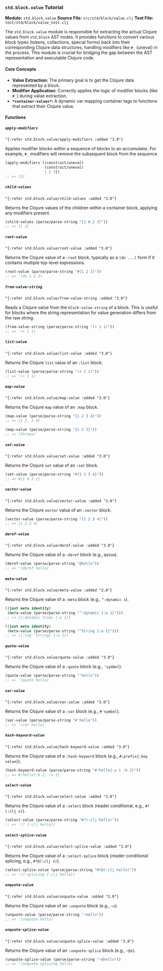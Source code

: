 ### `std.block.value` Tutorial

**Module:** `std.block.value`
**Source File:** `src/std/block/value.clj`
**Test File:** `test/std/block/value_test.clj`

The `std.block.value` module is responsible for extracting the actual Clojure values from `std.block` AST nodes. It provides functions to convert various block types (tokens, collections, special forms) back into their corresponding Clojure data structures, handling modifiers like `#_` (uneval) in the process. This module is crucial for bridging the gap between the AST representation and executable Clojure code.

#### Core Concepts

*   **Value Extraction:** The primary goal is to get the Clojure data represented by a block.
*   **Modifier Application:** Correctly applies the logic of modifier blocks (like `#_`) during value extraction.
*   **`*container-values*`:** A dynamic var mapping container tags to functions that extract their Clojure value.

#### Functions

##### `apply-modifiers`

`^{:refer std.block.value/apply-modifiers :added "3.0"}`

Applies modifier blocks within a sequence of blocks to an accumulator. For example, `#_` modifiers will remove the subsequent block from the sequence.

```clojure
(apply-modifiers [(construct/uneval)
                  (construct/uneval)
                  1 2 3])
;; => [3]
```

##### `child-values`

`^{:refer std.block.value/child-values :added "3.0"}`

Returns the Clojure values of the children within a container block, applying any modifiers present.

```clojure
(child-values (parse/parse-string "[1 #_2 3]"))
;; => [1 3]
```

##### `root-value`

`^{:refer std.block.value/root-value :added "3.0"}`

Returns the Clojure value of a `:root` block, typically as a `(do ...)` form if it contains multiple top-level expressions.

```clojure
(root-value (parse/parse-string "#[1 2 3]"))
;; => '(do 1 2 3)
```

##### `from-value-string`

`^{:refer std.block.value/from-value-string :added "3.0"}`

Reads a Clojure value from the `block-value-string` of a block. This is useful for blocks where the string representation for value generation differs from the raw string.

```clojure
(from-value-string (parse/parse-string "(+ 1 1)"))
;; => '(+ 1 1)
```

##### `list-value`

`^{:refer std.block.value/list-value :added "3.0"}`

Returns the Clojure `list` value of an `:list` block.

```clojure
(list-value (parse/parse-string "(+ 1 1)"))
;; => '(+ 1 1)
```

##### `map-value`

`^{:refer std.block.value/map-value :added "3.0"}`

Returns the Clojure `map` value of an `:map` block.

```clojure
(map-value (parse/parse-string "{1 2 3 4}"))
;; => {1 2, 3 4}

(map-value (parse/parse-string "{1 2 3}"))
;; => (throws)
```

##### `set-value`

`^{:refer std.block.value/set-value :added "3.0"}`

Returns the Clojure `set` value of an `:set` block.

```clojure
(set-value (parse/parse-string "#{1 2 3 4}"))
;; => #{1 4 3 2}
```

##### `vector-value`

`^{:refer std.block.value/vector-value :added "3.0"}`

Returns the Clojure `vector` value of an `:vector` block.

```clojure
(vector-value (parse/parse-string "[1 2 3 4]"))
;; => [1 2 3 4]
```

##### `deref-value`

`^{:refer std.block.value/deref-value :added "3.0"}`

Returns the Clojure value of a `:deref` block (e.g., `@atom`).

```clojure
(deref-value (parse/parse-string "@hello"))
;; => '(deref hello)
```

##### `meta-value`

`^{:refer std.block.value/meta-value :added "3.0"}`

Returns the Clojure value of a `:meta` block (e.g., `^:dynamic x`).

```clojure
((juxt meta identity)
 (meta-value (parse/parse-string "^:dynamic {:a 1}")))
;; => [{:dynamic true} {:a 1}]

((juxt meta identity)
 (meta-value (parse/parse-string "^String {:a 1}")))
;; => [{:tag 'String} {:a 1}]
```

##### `quote-value`

`^{:refer std.block.value/quote-value :added "3.0"}`

Returns the Clojure value of a `:quote` block (e.g., `'symbol`).

```clojure
(quote-value (parse/parse-string "'hello"))
;; => '(quote hello)
```

##### `var-value`

`^{:refer std.block.value/var-value :added "3.0"}`

Returns the Clojure value of a `:var` block (e.g., `#'symbol`).

```clojure
(var-value (parse/parse-string "#'hello"))
;; => '(var hello)
```

##### `hash-keyword-value`

`^{:refer std.block.value/hash-keyword-value :added "3.0"}`

Returns the Clojure value of a `:hash-keyword` block (e.g., `#:prefix{:key value}`).

```clojure
(hash-keyword-value (parse/parse-string "#:hello{:a 1 :b 2}"))
;; => #:hello{:b 2, :a 1}
```

##### `select-value`

`^{:refer std.block.value/select-value :added "3.0"}`

Returns the Clojure value of a `:select` block (reader conditional, e.g., `#?(:clj x)`).

```clojure
(select-value (parse/parse-string "#?(:clj hello)"))
;; => '(? {:clj hello})
```

##### `select-splice-value`

`^{:refer std.block.value/select-splice-value :added "3.0"}`

Returns the Clojure value of a `:select-splice` block (reader conditional splicing, e.g., `#?@(:clj x)`).

```clojure
(select-splice-value (parse/parse-string "#?@(:clj hello)"))
;; => '(?-splicing {:clj hello})
```

##### `unquote-value`

`^{:refer std.block.value/unquote-value :added "3.0"}`

Returns the Clojure value of an `:unquote` block (e.g., `~x`).

```clojure
(unquote-value (parse/parse-string "~hello"))
;; => '(unquote hello)
```

##### `unquote-splice-value`

`^{:refer std.block.value/unquote-splice-value :added "3.0"}`

Returns the Clojure value of an `:unquote-splice` block (e.g., `~@x`).

```clojure
(unquote-splice-value (parse/parse-string "~@hello"))
;; => '(unquote-splicing hello)
```